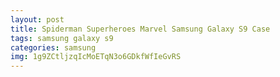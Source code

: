 ```yaml
---
layout: post
title: Spiderman Superheroes Marvel Samsung Galaxy S9 Case
tags: samsung galaxy s9
categories: samsung
img: 1g9ZCtljzqIcMoETqN3o6GDkfWfIeGvRS
---
```

